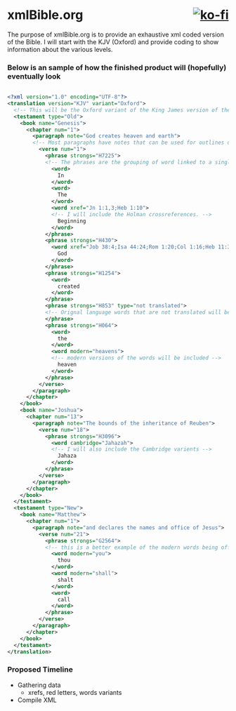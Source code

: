 # xmlBible.org <div style="float:right">[![ko-fi](https://ko-fi.com/img/githubbutton_sm.svg)](https://ko-fi.com/M4M83FULE)</div>

The purpose of xmlBible.org is to provide an exhaustive xml coded version of the Bible. I will start with the KJV (Oxford) and provide coding to show information about the various levels. 


### Below is an sample of how the finished product will (hopefully) eventually look

```xml

<?xml version="1.0" encoding="UTF-8"?>
<translation version="KJV" variant="Oxford">
  <!-- This will be the Oxford variant of the King James version of the Bible -->
  <testament type="Old">
    <book name="Genesis">
      <chapter num="1">
        <paragraph note="God creates heaven and earth">
        <!-- Most paragraphs have notes that can be used for outlines or headers -->
          <verse num="1">
            <phrase strongs="H7225">
            <!-- The phrases are the grouping of word linked to a single Strong's Lexicon defiction -->
              <word>
                In
              </word>
              <word>
                The
              </word>
              <word xref="Jn 1:1,3;Heb 1:10">
              <!-- I will include the Holman crossreferences. -->
                Beginning
              </word>
            </phrase>
            <phrase strongs="H430">
              <word xref="Job 38:4;Isa 44:24;Rom 1:20;Col 1:16;Heb 11:3;Rev 4:11">
                God
              </word>
            </phrase>
            <phrase strongs="H1254">
              <word>
                created
              </word>
            </phrase>
            <phrase strongs="H853" type="not translated">
            <!-- Orignal language words that are not translated will be noted with an empty phrase -->
            </phrase>
            <phrase strongs="H064">
              <word>
                the
              </word>
              <word modern="heavens">
              <!-- modern versions of the words will be included -->
                heaven
              </word>
            </phrase>
          </verse>
        </paragraph>
      </chapter>
    </book>
    <book name="Joshua">
      <chapter num="13">
        <paragraph note="The bounds of the inheritance of Reuben">
          <verse num="18">
            <phrase strongs="H3096">
              <word cambridge="Jahazah">
              <!-- I will also include the Cambridge varients -->
                Jahaza
              </word>
            </phrase>
          </verse>
        </paragraph>
      </chapter>
    </book>
  </testament>
  <testament type="New">
    <book name="Matthew">
      <chapter num="1">
        <paragraph note="and declares the names and office of Jesus">
          <verse num="21">
            <phrase strongs="G2564">
            <!-- this is a better example of the modern words being offered -->
              <word modern="you">
                thou
              </word>
              <word modern="shall">
                shalt
              </word>
              <word>
                call
              </word>
            </phrase>
          </verse>
        </paragraph>
      </chapter>
    </book>
  </testament>
</translation>
```

### Proposed Timeline

- Gathering data
  + xrefs, red letters, words variants
- Compile XML
